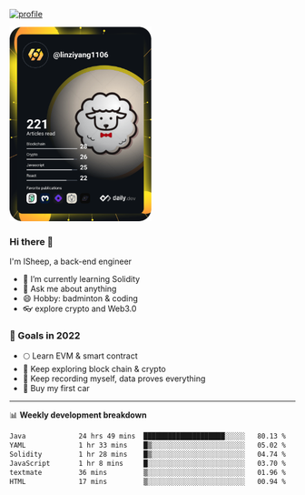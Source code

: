 [![profile](http://img.codelin.xyz/hello-im-isheep.svg)](https://www.calligrapher.ai/)

<a href="https://app.daily.dev/linziyang1106"><img src="/devcard.png" width="250" alt="ISheep's Dev Card"/></a>

### Hi there 🐏

I'm ISheep, a back-end engineer

- 🔭 I’m currently learning Solidity
- 💬 Ask me about anything
- 😄 Hobby: badminton & coding
- 👓 explore crypto and Web3.0

### 🚀 Goals in 2022
+ 🌕 Learn EVM & smart contract
+ 🤔 Keep exploring block chain & crypto
+ 🐏 Keep recording myself, data proves everything
+ 🚗 Buy my first car

-------

📊 **Weekly development breakdown**
<!--START_SECTION:waka-->

```text
Java             24 hrs 49 mins  ████████████████████░░░░░   80.13 %
YAML             1 hr 33 mins    █▒░░░░░░░░░░░░░░░░░░░░░░░   05.02 %
Solidity         1 hr 28 mins    █▒░░░░░░░░░░░░░░░░░░░░░░░   04.74 %
JavaScript       1 hr 8 mins     █░░░░░░░░░░░░░░░░░░░░░░░░   03.70 %
textmate         36 mins         ▒░░░░░░░░░░░░░░░░░░░░░░░░   01.96 %
HTML             17 mins         ▒░░░░░░░░░░░░░░░░░░░░░░░░   00.94 %
```

<!--END_SECTION:waka-->
